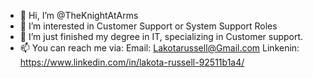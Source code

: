 - 👋 Hi, I’m @TheKnightAtArms
- 👀 I’m interested in Customer Support or System Support Roles
- 🌱 I’m just finished my degree in IT, specializing in Customer support.
- 📫 You can reach me via:
      Email: Lakotarussell@Gmail.com
      Linkenin: https://www.linkedin.com/in/lakota-russell-92511b1a4/

<!---
TheKnightAtArms/TheKnightAtArms is a ✨ special ✨ repository because its `README.md` (this file) appears on your GitHub profile.
You can click the Preview link to take a look at your changes.
--->
